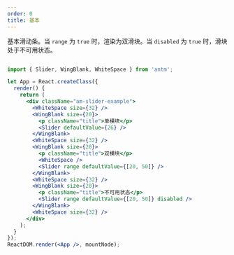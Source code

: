 ```yaml
---
order: 0
title: 基本
---
```



基本滑动条。当 `range` 为 `true` 时，渲染为双滑块。当 `disabled` 为 `true` 时，滑块处于不可用状态。



```jsx

import { Slider, WingBlank, WhiteSpace } from 'antm';

let App = React.createClass({
  render() {
    return (
      <div className="am-slider-example">
        <WhiteSpace size={32} />
        <WingBlank size={20}>
          <p className="title">单模块</p>
          <Slider defaultValue={26} />
        </WingBlank>
        <WhiteSpace size={32} />
        <WingBlank size={20}>
          <p className="title">双模块</p>
          <WhiteSpace />
          <Slider range defaultValue={[20, 50]} />
        </WingBlank>
        <WhiteSpace size={32} />
        <WingBlank size={20}>
          <p className="title">不可用状态</p>
          <Slider range defaultValue={[20, 50]} disabled />
        </WingBlank>
        <WhiteSpace size={32} />
      </div>
    );
  }
});
ReactDOM.render(<App />, mountNode);
```

<style>
.code-box-demo .am-slider {
  margin-bottom: 80px;
}
.code-box-demo .am-slider-example .title {
  margin-bottom: 32px;
}
.code-box-demo .am-slider:last-child {
  margin-bottom: 20px;
}
</style>
